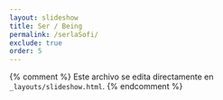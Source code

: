 ```yaml
---
layout: slideshow
title: Ser / Being
permalink: /serlaSofi/
exclude: true
order: 5
---
```


{% comment %} Este archivo se edita directamente en `_layouts/slideshow.html`. {% endcomment %}
